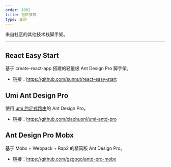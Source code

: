 ```yaml
---
order: 1002
title: 社区推荐
type: 其他
---
```


来自社区的其他技术栈脚手架。

---

## React Easy Start

基于 create-react-app 搭建的轻量级 Ant Design Pro 脚手架。

- 链接：https://github.com/sunnut/react-easy-start

## Umi Ant Design Pro

使用 [umi 约定式路由](https://umijs.org/zh/guide/router.html#%E7%BA%A6%E5%AE%9A%E5%BC%8F%E8%B7%AF%E7%94%B1)的 Ant Design Pro。

- 链接：https://github.com/xiaohuoni/umi-antd-pro

## Ant Design Pro Mobx

基于 Mobx + Webpack + Rap2 的精简版 Ant Design Pro。

- 链接：https://github.com/gzgogo/antd-pro-mobx
